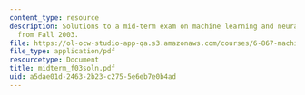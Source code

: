 ```yaml
---
content_type: resource
description: Solutions to a mid-term exam on machine learning and neural networks
  from Fall 2003.
file: https://ol-ocw-studio-app-qa.s3.amazonaws.com/courses/6-867-machine-learning-fall-2006/a5dae01d24632b23c2755e6eb7e0b4ad_midterm_f03soln.pdf
file_type: application/pdf
resourcetype: Document
title: midterm_f03soln.pdf
uid: a5dae01d-2463-2b23-c275-5e6eb7e0b4ad
---
```


